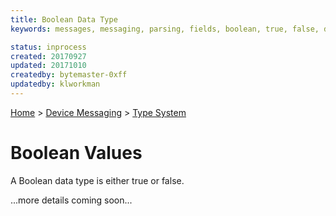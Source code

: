 ```yaml
---
title: Boolean Data Type
keywords: messages, messaging, parsing, fields, boolean, true, false, datatypes

status: inprocess
created: 20170927
updated: 20171010
createdby: bytemaster-0xff
updatedby: klworkman
---
```

[Home](../../Index.md) > [Device Messaging](../Index.md) > [Type System](Index.md)

# Boolean Values

A Boolean data type is either true or false.

...more details coming soon...
